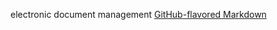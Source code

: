 electronic document management
[GitHub-flavored Markdown](https://guides.github.com/features/mastering-markdown/)